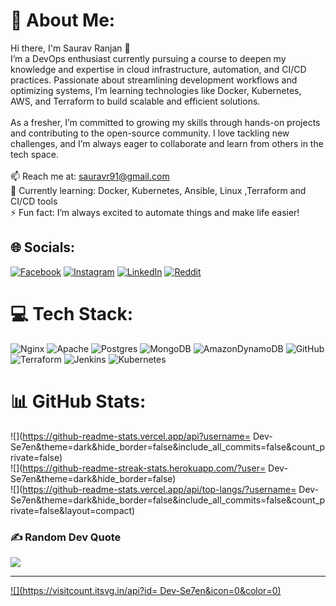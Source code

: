# 💫 About Me:
Hi there, I'm Saurav Ranjan 👋<br>I’m a DevOps enthusiast currently pursuing a course to deepen my knowledge and expertise in cloud infrastructure, automation, and CI/CD practices. Passionate about streamlining development workflows and optimizing systems, I’m learning technologies like Docker, Kubernetes, AWS, and Terraform to build scalable and efficient solutions.<br><br>As a fresher, I’m committed to growing my skills through hands-on projects and contributing to the open-source community. I love tackling new challenges, and I’m always eager to collaborate and learn from others in the tech space.<br><br>📫 Reach me at: sauravr91@gmail.com<br>🌱 Currently learning: Docker, Kubernetes, Ansible, Linux ,Terraform and CI/CD tools<br>⚡ Fun fact: I’m always excited to automate things and make life easier!


## 🌐 Socials:
[![Facebook](https://img.shields.io/badge/Facebook-%231877F2.svg?logo=Facebook&logoColor=white)](https://facebook.com/SauravRanjan) [![Instagram](https://img.shields.io/badge/Instagram-%23E4405F.svg?logo=Instagram&logoColor=white)](https://instagram.com/srvrj) [![LinkedIn](https://img.shields.io/badge/LinkedIn-%230077B5.svg?logo=linkedin&logoColor=white)](https://www.linkedin.com/in/saurav-ranjan-046083248/) [![Reddit](https://img.shields.io/badge/Reddit-%23FF4500.svg?logo=Reddit&logoColor=white)](https://reddit.com/user/Uppermoon007) 

# 💻 Tech Stack:
![Nginx](https://img.shields.io/badge/nginx-%23009639.svg?style=for-the-badge&logo=nginx&logoColor=white) ![Apache](https://img.shields.io/badge/apache-%23D42029.svg?style=for-the-badge&logo=apache&logoColor=white) ![Postgres](https://img.shields.io/badge/postgres-%23316192.svg?style=for-the-badge&logo=postgresql&logoColor=white) ![MongoDB](https://img.shields.io/badge/MongoDB-%234ea94b.svg?style=for-the-badge&logo=mongodb&logoColor=white) ![AmazonDynamoDB](https://img.shields.io/badge/Amazon%20DynamoDB-4053D6?style=for-the-badge&logo=Amazon%20DynamoDB&logoColor=white) ![GitHub](https://img.shields.io/badge/github-%23121011.svg?style=for-the-badge&logo=github&logoColor=white) ![Terraform](https://img.shields.io/badge/terraform-%235835CC.svg?style=for-the-badge&logo=terraform&logoColor=white) ![Jenkins](https://img.shields.io/badge/jenkins-%232C5263.svg?style=for-the-badge&logo=jenkins&logoColor=white) ![Kubernetes](https://img.shields.io/badge/kubernetes-%23326ce5.svg?style=for-the-badge&logo=kubernetes&logoColor=white)
# 📊 GitHub Stats:
![](https://github-readme-stats.vercel.app/api?username= Dev-Se7en&theme=dark&hide_border=false&include_all_commits=false&count_private=false)<br/>
![](https://github-readme-streak-stats.herokuapp.com/?user= Dev-Se7en&theme=dark&hide_border=false)<br/>
![](https://github-readme-stats.vercel.app/api/top-langs/?username= Dev-Se7en&theme=dark&hide_border=false&include_all_commits=false&count_private=false&layout=compact)

### ✍️ Random Dev Quote
![](https://quotes-github-readme.vercel.app/api?type=horizontal&theme=radical)

---
[![](https://visitcount.itsvg.in/api?id= Dev-Se7en&icon=0&color=0)](https://visitcount.itsvg.in)

<!-- Proudly created with GPRM ( https://gprm.itsvg.in ) -->
